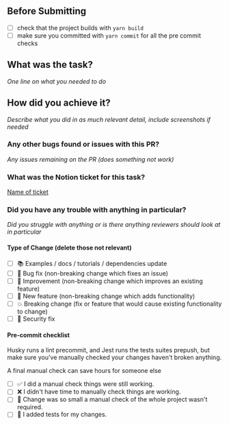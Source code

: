 ## Before Submitting

- [ ] check that the project builds with `yarn build`
- [ ] make sure you committed with `yarn commit` for all the pre commit checks

## What was the task?

_One line on what you needed to do_

## How did you achieve it?

_Describe what you did in as much relevant detail, include screenshots if needed_

### Any other bugs found or issues with this PR?

_Any issues remaining on the PR (does something not work)_

### What was the Notion ticket for this task?

[Name of ticket](http://example.com)

### Did you have any trouble with anything in particular?

_Did you struggle with anything or is there anything reviewers should look at in particular_

#### Type of Change (delete those not relevant)

- [ ] 📚 Examples / docs / tutorials / dependencies update
- [ ] 🔧 Bug fix (non-breaking change which fixes an issue)
- [ ] 🥂 Improvement (non-breaking change which improves an existing feature)
- [ ] 🚀 New feature (non-breaking change which adds functionality)
- [ ] 💥 Breaking change (fix or feature that would cause existing functionality to change)
- [ ] 🔐 Security fix

#### Pre-commit checklist

Husky runs a lint precommit, and Jest runs the tests suites prepush, but make sure you've manually checked your changes haven't broken anything.

A final manual check can save hours for someone else

- [ ] ✅ I did a manual check things were still working.
- [ ] ❌ I didn't have time to manually check things are working.
- [ ] 🔹 Change was so small a manual check of the whole project wasn't required.
- [ ] 💪 I added tests for my changes.
